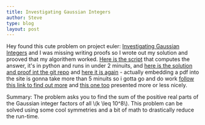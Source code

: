```yaml
---
title: Investigating Gaussian Integers
author: Steve
type: blog
layout: post
---
```


Hey found this cute problem on project euler: [Investigating Gaussian Integers](https://projecteuler.net/problem=153) and I was missing writing proofs so I wrote out my solution and prooved that my algorithem worked. [Here is the script](https://github.com/dcxSt/project-euler/blob/master/problem%20153%20gaussian%20integers/problem153.py) that computes the answer, it's in python and runs in under 2 minuits, and [here is the solution and proof int the git repo](https://github.com/dcxSt/project-euler/blob/master/problem%20153%20gaussian%20integers/Project_Euler_Problem_153___Gaussian_Integers.pdf) and [here it is again](./Project_Euler_problem_153__Gaussian_Integers.pdf) - actually embedding a pdf into the site is gonna take more than 5 minuits so i gotta go and do work [follow this link to find out more](https://github.com/abemedia/jekyll-pdf) and [this one too](https://stackoverflow.com/questions/30745981/opening-pdf-in-a-browser-with-github-pages) presented more or less nicely.

Summary:
The problem asks you to find the sum of the positive real parts of the Gaussian integer factors of all \\(k \leq 10^8\\). This problem can be solved using some cool symmetries and a bit of math to drastically reduce the run-time. 


